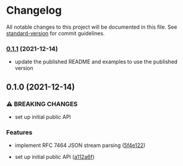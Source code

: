 # Changelog

All notable changes to this project will be documented in this file. See
[standard-version](https://github.com/conventional-changelog/standard-version)
for commit guidelines.

### [0.1.1](https://github.com/h4l/json_seq/compare/v0.1.0...v0.1.1) (2021-12-14)

- update the published README and examples to use the published version

## 0.1.0 (2021-12-14)

### ⚠ BREAKING CHANGES

- set up initial public API

### Features

- implement RFC 7464 JSON stream parsing
  ([5f4e122](https://github.com/h4l/json_seq/commit/5f4e12218945cf31ec2e21ae2f109292c93e4036))

- set up initial public API
  ([a112a6f](https://github.com/h4l/json_seq/commit/a112a6f2b3970149b13d3274e91edcd389224217))
